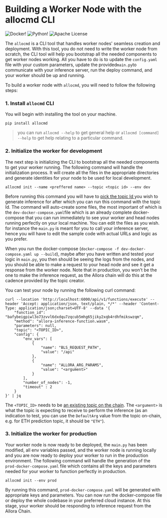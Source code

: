 # Building a Worker Node with the allocmd CLI
![Docker!](https://img.shields.io/badge/Docker-2CA5E0?style=for-the-badge&logo=docker&logoColor=white)
![Python!](https://img.shields.io/badge/Python-FFD43B?style=for-the-badge&logo=python&logoColor=blue)
![Apache License](https://img.shields.io/badge/Apache%20License-D22128?style=for-the-badge&logo=Apache&logoColor=white)

The `allocmd` is a CLI tool that handles worker nodes' seamless creation and deployment. With this tool, you do not need to write the worker node from scratch, the CLI tool will help you bootstrap all the needed components to get worker nodes working. All you have to do is to update the `config.yaml` file with your custom parameters, update the provided`main.py`to communicate with your inference server, run the deploy command, and your worker should be up and running.

To build a worker node with `allocmd`, you will need to follow the following steps:

### 1. Install `allocmd` CLI

You will begin with installing the tool on your machine. 

```shell
pip install allocmd
```

> you can run `allocmd --help` to get general help or `allocmd [command] --help` to get help relating to a particular command.

### 2. Initialize the worker for development

The next step is initializing the CLI to bootstrap all the needed components to get your worker running. The following command will handle the initialization process. It will create all the files in the appropriate directories and generate identities for your node to be used for local development.

```shell
allocmd init --name <preffered name> --topic <topic id> --env dev
```

Before running this command you will have to [pick the topic Id ](https://docs.allora.network/docs/existing-allora-appchain-topics)you wish to generate inference for after which you can run this command with the topic Id. The command will auto-create some files, the most important of which is the `dev-docker-compose.yaml`file which is an already complete docker-compose that you can run immediately to see your worker and head nodes running perfectly on your local machine. You can edit the files as you wish. for instance the `main.py` is meant for you to call your inference server, hence you will have to edit the sample code with actual URLs and logic as you prefer.

When you run the docker-compose (`docker-compose -f dev-docker-compose.yaml up --build`), maybe after you have written and tested your logic in `main.py`, you then should be seeing the logs from the nodes, and you should be able to make a request to your head node and see it get a response from the worker node. Note that in production, you won't be the one to make the inference request, as the Allora chain will do this at the cadence provided by the topic creator.

You can test your node by running the following curl command:

```
curl --location 'http://localhost:6000/api/v1/functions/execute' --header 'Accept: application/json, text/plain, */*' --header 'Content-Type: application/json;charset=UTF-8' --data '{
    "function_id": "bafybeigpiwl3o73zvvl6dxdqu7zqcub5mhg65jiky2xqb4rdhfmikswzqm",
    "method": "allora-inference-function.wasm",
    "parameters": null,
    "topic": "<TOPIC_ID>",
    "config": {
        "env_vars": [
            {                              
                "name": "BLS_REQUEST_PATH",
                "value": "/api"
            },
            {                              
                "name": "ALLORA_ARG_PARAMS",
                "value": "<argument>"
            }
        ],
        "number_of_nodes": -1,
        "timeout" : 2
    }
}' | jq
```

The `<TOPIC_ID>` needs to be [an existing topic on the chain](https://docs.allora.network/docs/existing-allora-appchain-topics). The `<argument>` is what the topic is expecting to receive to perform the inference (as an indication to test, you can use the `DefaultArg`  value from the topic on-chain, e.g. for ETH prediction topic, it should be `"ETH"`).

### 3. Initialize the worker for production

Your worker node is now ready to be deployed, the `main.py` has been modified, all env variables passed, and the worker node is running locally and you are now ready to deploy your worker to run in the production environment. The following command will handle the generation of the `prod-docker-compose.yaml` file which contains all the keys and parameters needed for your worker to function perfectly in production.

```shell
allocmd init --env prod
```

By running this command, `prod-docker-compose.yaml` will be generated with appropriate keys and parameters. You can now run the docker-compose file or deploy the whole codebase in your preferred cloud instance. At this stage, your worker should be responding to inference request from the Allora Chain.
